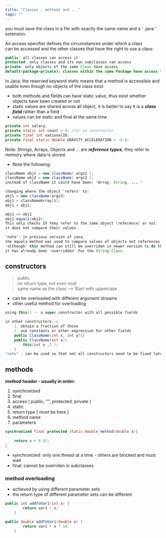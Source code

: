 ```yaml
---
title: "Classes , methods and ..."
tags: ""
---
```

you must save the class in a file with exactly the same name and a ' .java ' extension.

An access specifier defines the circumstances under which a class  
can be accessed and the other classes that have the right to use a class:

```java
public: all classes can access it
protected: only classes and its own subclasses can access
private: only objects of the same Class have access
default(package-private): classes within the same Package have access to it
```

In Java, the reserved keyword static means that a method is accessible and usable even though no objects of the class exist

-   both methods and fields can have static value, thus exist whether objects have been created or not
-   static values are shared across all object, it is better to say it is a **_class field_** rather than a field
-   values can be static and final at the same time

```java
private int salary; 
private static int count = 0; //or in constructor
private final int nationalID;
private final static double GRAVITY_ACCELERATION = -9.8;
```

Note: Strings, Arrays, Objects and ... are **_reference types_**, they refer to memory where data is stored.  

-   Note the following:

```java
className obj1 = new className( args1 );
className obj2 = new className( args2 );
instead of className it could have been: 'Array, String, ... '

changing where the object 'refers' to:
obj1 = new className(args3)
obj1 = classNameArray[i];
obj1 = obj2;

obj1 == obj2
obj1.equals(obj2);
This only checks if they refer to the same object [reference] or not.
it does not compare their values.

'note': in previous version of java,
the equals method was used to compare values of objects not references, and was thus different from ==
'although' this method can still be overriden in newer version to do the same thing.
it has already been 'overridden' For the String Class.

```

## constructors

> public  
> no return type, not even void  
> same name as the class --> Start with uppercase

-   can be overloaded with different argument streams
-   other useful method for overloading

```java
using this() -- a super constructor with all possible fields

in other constructors-->
    1. obtain a fraction of those
	2. use constants or other expression For other fields
    public ClassName(int x, int y){}
    public ClassName(int x){
    	this(int x ,3 );
    }
"note" : can be used so that not all constructors need to be fixed later on

```

## methods

**method header -  usually in order:**

1.  synchronized
2.  final
3.  access ( public, "", protected, private )
4.  static
5.  return type [ must be here ]
6.  method name
7.  parameters

```java
synchronized final protected static double method(double x){
	
    return x + 0.02;   
}
```

-   synchronized: only one thread at a time - others are blocked and must wait
-   final: cannot be overriden in subclasses

### method overloading

-   achieved by using different parameter sets
-   the return type of different parameter sets can be different

```java
public int addToVar1(int x) {
		return var1 + x;
	}
	
public double addToVar1(double x) {
		return var1 + x * 10;
	}
```
